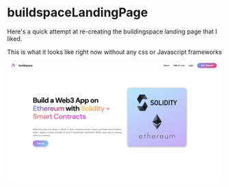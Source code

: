 # buildspaceLandingPage

Here's a quick attempt at re-creating the buildingspace landing page that I liked.

This is what it looks like right now without any css or Javascript frameworks

![alt text](https://github.com/KabakaWilliam/buildspaceLandingPage/blob/master/LandingPage.png)

